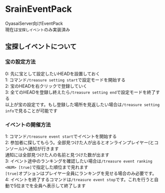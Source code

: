 # SrainEventPack
 OyasaiServer向けEventPack  
 現在は`宝探しイベント`のみ実装済み
## 宝探しイベントについて
### 宝の設定方法  
 0: 先に宝として設定したいHEADを設置しておく  
 1: コマンド`/treasure setting start`で設定モードを開始する  
 2: 宝のHEADを右クリックで登録していく  
 3: 全てのHEADを登録し終えたら`/treasure setting end`で設定モードを終了する  
 以上が宝の設定です。もし登録した場所を見返したい場合は`/treasure setting info`で見ることが可能です
### イベントの開催方法 
 1: コマンド`/treasure event start`でイベントを開始する  
 2: 参加者に探してもらう。全部見つけた人が出るとオンラインプレイヤー(とコンソール)へ通知が行きます  
 通知には全部見つけた人の名前と見つけた数が出ます  
 3: イベント途中のランキングを確認したい場合は`/treasure event ranking <NUM> [true]`で指定した順位まで見れます  
 `[true]`オプションはプレイヤー全員にランキングを見せる場合のみ必要です。  
 4: イベントを終了するコマンドは`/treasure event stop`です。これを行うと自動で5位までを全員へ表示して終了します